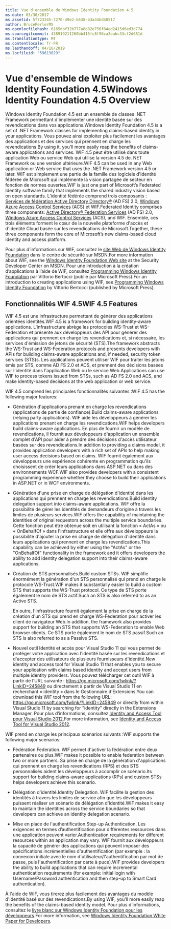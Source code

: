 ```yaml
---
title: Vue d'ensemble de Windows Identity Foundation 4.5
ms.date: 03/30/2017
ms.assetid: 5f723345-7270-49e2-b638-b3a34bd40517
author: BrucePerlerMS
ms.openlocfilehash: 6165dbf32b777a8d82e756f84ed2415d6ed3d774
ms.sourcegitcommit: 438919211260bb415fc8f96ca3eabc33cf2d681d
ms.translationtype: MT
ms.contentlocale: fr-FR
ms.lasthandoff: 04/16/2019
ms.locfileid: "59613029"
---
```

# <a name="windows-identity-foundation-45-overview"></a><span data-ttu-id="ef347-102">Vue d'ensemble de Windows Identity Foundation 4.5</span><span class="sxs-lookup"><span data-stu-id="ef347-102">Windows Identity Foundation 4.5 Overview</span></span>
<span data-ttu-id="ef347-103">Windows Identity Foundation 4.5 est un ensemble de classes .NET Framework permettant d'implémenter une identité basée sur des revendications dans vos applications.</span><span class="sxs-lookup"><span data-stu-id="ef347-103">Windows Identity Foundation 4.5 is a set of .NET Framework classes for implementing claims-based identity in your applications.</span></span> <span data-ttu-id="ef347-104">Vous pouvez ainsi exploiter plus facilement les avantages des applications et des services qui prennent en charge les revendications.</span><span class="sxs-lookup"><span data-stu-id="ef347-104">By using it, you’ll more easily reap the benefits of claims-aware applications and services.</span></span> <span data-ttu-id="ef347-105">WIF 4.5 peut être utilisé dans toute application Web ou service Web qui utilise la version 4.5 de. NET Framework ou une version ultérieure.</span><span class="sxs-lookup"><span data-stu-id="ef347-105">WIF 4.5 can be used in any Web application or Web service that uses the .NET Framework version 4.5 or later.</span></span> <span data-ttu-id="ef347-106">WIF est simplement une partie de la famille des logiciels d'identité fédérée de Microsoft qui implémente la vision partagée de secteur en fonction de normes ouvertes.</span><span class="sxs-lookup"><span data-stu-id="ef347-106">WIF is just one part of Microsoft’s Federated Identity software family that implements the shared industry vision based on open standards.</span></span> <span data-ttu-id="ef347-107">L’identité fédérée comprend trois composants : [Services de fédération Active Directory Directory®](https://go.microsoft.com/fwlink/?LinkID=247516) (AD FS) 2.0, [Windows Azure Access Control Services](https://go.microsoft.com/fwlink/?LinkID=247517) (ACS) et WIF.</span><span class="sxs-lookup"><span data-stu-id="ef347-107">Federated Identity comprises three components: [Active Directory® Federation Services](https://go.microsoft.com/fwlink/?LinkID=247516) (AD FS) 2.0, [Windows Azure Access Control Services](https://go.microsoft.com/fwlink/?LinkID=247517) (ACS), and WIF.</span></span> <span data-ttu-id="ef347-108">Ensemble, ces trois éléments forment le cœur de la nouvelle plateforme d'accès et d'identité Cloud basée sur les revendications de Microsoft.</span><span class="sxs-lookup"><span data-stu-id="ef347-108">Together, these three components form the core of Microsoft’s new claims-based cloud identity and access platform.</span></span>  
  
 <span data-ttu-id="ef347-109">Pour plus d’informations sur WIF, consultez le [site Web de Windows Identity Foundation](https://go.microsoft.com/fwlink/?LinkId=149009) dans le centre de sécurité sur MSDN.</span><span class="sxs-lookup"><span data-stu-id="ef347-109">For more information about WIF, see the [Windows Identity Foundation Web site](https://go.microsoft.com/fwlink/?LinkId=149009) at the Security Developer Center on MSDN.</span></span> <span data-ttu-id="ef347-110">Pour une introduction à la création d’applications à l’aide de WIF, consultez [Programming Windows Identity Foundation](https://go.microsoft.com/fwlink/?LinkId=210158) par Vittorio Bertocci (publié par Microsoft Press).</span><span class="sxs-lookup"><span data-stu-id="ef347-110">For an introduction to creating applications using WIF, see [Programming Windows Identity Foundation](https://go.microsoft.com/fwlink/?LinkId=210158) by Vittorio Bertocci (published by Microsoft Press).</span></span>  
  
## <a name="wif-45-features"></a><span data-ttu-id="ef347-111">Fonctionnalités WIF 4.5</span><span class="sxs-lookup"><span data-stu-id="ef347-111">WIF 4.5 Features</span></span>  
 <span data-ttu-id="ef347-112">WIF 4.5 est une infrastructure permettant de générer des applications orientées identités.</span><span class="sxs-lookup"><span data-stu-id="ef347-112">WIF 4.5 is a framework for building identity-aware applications.</span></span> <span data-ttu-id="ef347-113">L'infrastructure abrège les protocoles WS-Trust et WS-Federation et présente aux développeurs des API pour générer des applications qui prennent en charge les revendications et, si nécessaire, les services d'émission de jetons de sécurité (STS).</span><span class="sxs-lookup"><span data-stu-id="ef347-113">The framework abstracts the WS-Trust and WS-Federation protocols and presents developers with APIs for building claims-aware applications and, if needed, security token services (STS)s.</span></span> <span data-ttu-id="ef347-114">Les applications peuvent utiliser WIF pour traiter les jetons émis par STS, comme AD FS 2.0 et ACS, et prennent des décisions basées sur l'identité dans l'application Web ou le service Web.</span><span class="sxs-lookup"><span data-stu-id="ef347-114">Applications can use WIF to process tokens issued from STSs, such as AD FS 2.0 and ACS, and make identity-based decisions at the web application or web service.</span></span>  
  
 <span data-ttu-id="ef347-115">WIF 4.5 comprend les principales fonctionnalités suivantes :</span><span class="sxs-lookup"><span data-stu-id="ef347-115">WIF 4.5 has the following major features:</span></span>  
  
-   <span data-ttu-id="ef347-116">Génération d'applications prenant en charge les revendications (applications de partie de confiance).</span><span class="sxs-lookup"><span data-stu-id="ef347-116">Build claims-aware applications (relying party applications).</span></span> <span data-ttu-id="ef347-117">WIF aide les développeurs à générer les applications prenant en charge les revendications.</span><span class="sxs-lookup"><span data-stu-id="ef347-117">WIF helps developers build claims-aware applications.</span></span> <span data-ttu-id="ef347-118">En plus de fournir un modèle de revendications, il fournit aux développeurs d'application un ensemble complet d'API pour aider à prendre des décisions d'accès utilisateur basées sur des revendications.</span><span class="sxs-lookup"><span data-stu-id="ef347-118">In addition to providing a claims model, it provides application developers with a rich set of APIs to help making user access decisions based on claims.</span></span>  <span data-ttu-id="ef347-119">WIF fournit également aux développeurs une expérience cohérente en programmation qu'ils choisissent de créer leurs applications dans ASP.NET ou dans des environnements WCF.</span><span class="sxs-lookup"><span data-stu-id="ef347-119">WIF also provides developers with a consistent programming experience whether they choose to build their applications in ASP.NET or in WCF environments.</span></span>  
  
-   <span data-ttu-id="ef347-120">Génération d'une prise en charge de délégation d'identité dans les applications qui prennent en charge les revendications.</span><span class="sxs-lookup"><span data-stu-id="ef347-120">Build identity delegation support into claims-aware applications.</span></span>  <span data-ttu-id="ef347-121">WIF offre la possibilité de gérer les identités de demandeurs d'origine à travers les limites de plusieurs services.</span><span class="sxs-lookup"><span data-stu-id="ef347-121">WIF offers the capability of maintaining the identities of original requestors across the multiple service boundaries.</span></span> <span data-ttu-id="ef347-122">Cette fonction peut être obtenue soit en utilisant  la fonction « ActAs » ou « OnBehalfOf » dans l'infrastructure et elle offre aux développeurs la possibilité d'ajouter la prise en charge de délégation d'identité dans leurs applications qui prennent en charge les revendications.</span><span class="sxs-lookup"><span data-stu-id="ef347-122">This capability can be achieved by either using the "ActAs" or the "OnBehalfOf" functionality in the framework and it offers developers the ability to add identity delegation support into their claims-aware applications.</span></span>  
  
-   <span data-ttu-id="ef347-123">Création de STS personnalisés.</span><span class="sxs-lookup"><span data-stu-id="ef347-123">Build custom STSs.</span></span>  <span data-ttu-id="ef347-124">WIF simplifie énormément la génération d'un STS personnalisé qui prend en charge le protocole WS-Trust.</span><span class="sxs-lookup"><span data-stu-id="ef347-124">WIF makes it substantially easier to build a custom STS that supports the WS-Trust protocol.</span></span> <span data-ttu-id="ef347-125">Ce type de STS porte également le nom de STS actif.</span><span class="sxs-lookup"><span data-stu-id="ef347-125">Such an STS is also referred to as an Active STS.</span></span>  
  
     <span data-ttu-id="ef347-126">En outre, l'infrastructure fournit également la prise en charge de la création d'un STS qui prend en charge WS-Federation pour activer les client de navigateur Web.</span><span class="sxs-lookup"><span data-stu-id="ef347-126">In addition, the framework also provides support for building an STS that supports WS-Federation to enable Web browser clients.</span></span> <span data-ttu-id="ef347-127">Ce STS porte également le nom de STS passif.</span><span class="sxs-lookup"><span data-stu-id="ef347-127">Such an STS is also referred to as a Passive STS.</span></span>  
  
-   <span data-ttu-id="ef347-128">Nouvel outil Identité et accès pour Visual Studio 11 qui vous permet de protéger votre application avec l'identité basée sur les revendications et d'accepter des utilisateurs de plusieurs fournisseurs d'identité.</span><span class="sxs-lookup"><span data-stu-id="ef347-128">New identity and access tool for Visual Studio 11 that enables you to secure your application with claims based identity and accept users from multiple identity providers.</span></span> <span data-ttu-id="ef347-129">Vous pouvez télécharger cet outil WIF à partir de l’URL suivante : <https://go.microsoft.com/fwlink/?LinkID=245849> ou directement à partir de Visual Studio 11 en recherchant « identity » dans le Gestionnaire d’Extensions.</span><span class="sxs-lookup"><span data-stu-id="ef347-129">You can download this WIF tool from the following URL: <https://go.microsoft.com/fwlink/?LinkID=245849> or directly from within Visual Studio 11 by searching for "identity" directly in the Extensions Manager.</span></span> <span data-ttu-id="ef347-130">Pour plus d’informations, consultez [Identity and Access Tool pour Visual Studio 2012](../../../docs/framework/security/identity-and-access-tool-for-vs.md).</span><span class="sxs-lookup"><span data-stu-id="ef347-130">For more information, see [Identity and Access Tool for Visual Studio 2012](../../../docs/framework/security/identity-and-access-tool-for-vs.md).</span></span>  
  
 <span data-ttu-id="ef347-131">WIF prend en charge les principaux scénarios suivants :</span><span class="sxs-lookup"><span data-stu-id="ef347-131">WIF supports the following major scenarios:</span></span>  
  
-   <span data-ttu-id="ef347-132">Fédération.</span><span class="sxs-lookup"><span data-stu-id="ef347-132">Federation.</span></span>  <span data-ttu-id="ef347-133">WIF permet d'activer la fédération entre deux partenaires ou plus.</span><span class="sxs-lookup"><span data-stu-id="ef347-133">WIF makes it possible to enable federation between two or more partners.</span></span> <span data-ttu-id="ef347-134">Sa prise en charge de la génération d'applications qui prennent en charge les revendications (RPS) et des STS personnalisés aident les développeurs à accomplir ce scénario.</span><span class="sxs-lookup"><span data-stu-id="ef347-134">Its support for building claims-aware applications (RPs) and custom STSs helps developers achieve this scenario.</span></span>  
  
-   <span data-ttu-id="ef347-135">Délégation d'identité.</span><span class="sxs-lookup"><span data-stu-id="ef347-135">Identity Delegation.</span></span>  <span data-ttu-id="ef347-136">WIF facilite la gestion des identités à travers les limites de service afin que les développeurs puissent réaliser un scénario de délégation d'identité.</span><span class="sxs-lookup"><span data-stu-id="ef347-136">WIF makes it easy to maintain the identities across the service boundaries so that developers can achieve an identity delegation scenario.</span></span>  
  
-   <span data-ttu-id="ef347-137">Mise en place de l'authentification.</span><span class="sxs-lookup"><span data-stu-id="ef347-137">Step-up Authentication.</span></span> <span data-ttu-id="ef347-138">Les exigences en termes d’authentification pour différentes ressources dans une application peuvent varier.</span><span class="sxs-lookup"><span data-stu-id="ef347-138">Authentication requirements for different resources within an application may vary.</span></span> <span data-ttu-id="ef347-139">WIF fournit aux développeurs la capacité de générer des applications qui peuvent imposer des spécifications incrémentielles d'authentification (par exemple : la connexion initiale avec le nom d'utilisateur/l'authentification par mot de passe, puis l'authentification par carte à puce).</span><span class="sxs-lookup"><span data-stu-id="ef347-139">WIF provides developers the ability to build applications that can require incremental authentication requirements (for example: initial login with Username/Password authentication and then step-up to Smart Card authentication).</span></span>  
  
 <span data-ttu-id="ef347-140">À l'aide de WIF, vous tirerez plus facilement des avantages du modèle d'identité basé sur des revendications.</span><span class="sxs-lookup"><span data-stu-id="ef347-140">By using WIF, you’ll more easily reap the benefits of the claims-based identity model.</span></span> <span data-ttu-id="ef347-141">Pour plus d’informations, consultez le [livre blanc sur Windows Identity Foundation pour les développeurs](https://download.microsoft.com/download/7/d/0/7d0b5166-6a8a-418a-addd-95ee9b046994/windowsidentityfoundationwhitepaperfordevelopers-rtw.pdf).</span><span class="sxs-lookup"><span data-stu-id="ef347-141">For more information, see [Windows Identity Foundation White Paper for Developers](https://download.microsoft.com/download/7/d/0/7d0b5166-6a8a-418a-addd-95ee9b046994/windowsidentityfoundationwhitepaperfordevelopers-rtw.pdf).</span></span>
